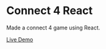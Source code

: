 # Connect 4 React

Made a connect 4 game using React.

[Live Demo](https://react-connect4.netlify.app/)
